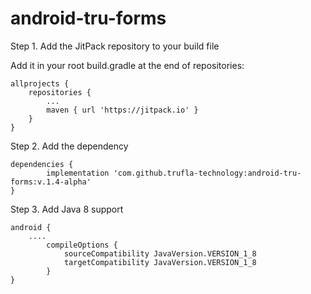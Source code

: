 # android-tru-forms

Step 1. Add the JitPack repository to your build file

Add it in your root build.gradle at the end of repositories:

	allprojects {
		repositories {
			...
			maven { url 'https://jitpack.io' }
		}
	}


Step 2. Add the dependency

	dependencies {
	        implementation 'com.github.trufla-technology:android-tru-forms:v.1.4-alpha'
	}	
	
Step 3. Add Java 8 support	

	android {
		....
	        compileOptions {
        		sourceCompatibility JavaVersion.VERSION_1_8
        		targetCompatibility JavaVersion.VERSION_1_8
    		}
	}
